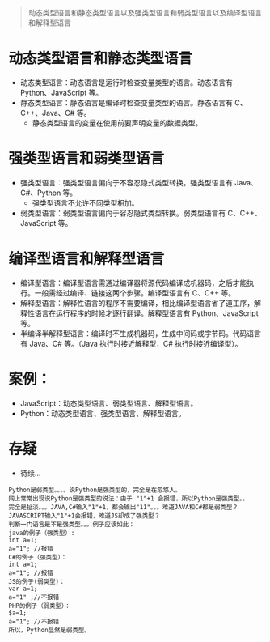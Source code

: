 > 动态类型语言和静态类型语言以及强类型语言和弱类型语言以及编译型语言和解释型语言

# 动态类型语言和静态类型语言
* 动态类型语言：动态语言是运行时检查变量类型的语言。动态语言有 Python、JavaScript 等。
* 静态类型语言：静态语言是编译时检查变量类型的语言。静态语言有 C、C++、Java、C# 等。
  - 静态类型语言的变量在使用前要声明变量的数据类型。

# 强类型语言和弱类型语言
* 强类型语言：强类型语言偏向于不容忍隐式类型转换。强类型语言有 Java、C#、Python 等。
  - 强类型语言不允许不同类型相加。
* 弱类型语言：弱类型语言偏向于容忍隐式类型转换。弱类型语言有 C、C++、JavaScript 等。

# 编译型语言和解释型语言
* 编译型语言：编译型语言需通过编译器将源代码编译成机器码，之后才能执行。一般需经过编译、链接这两个步骤。编译型语言有 C、C++ 等。
* 解释型语言：解释性语言的程序不需要编译，相比编译型语言省了道工序，解释性语言在运行程序的时候才逐行翻译。解释型语言有 Python、JavaScript 等。
* 半编译半解释型语言：编译时不生成机器码，生成中间码或字节码。代码语言有 Java、C# 等。（Java 执行时接近解释型，C# 执行时接近编译型）。

# 案例：
* JavaScript：动态类型语言、弱类型语言、解释型语言。
* Python：动态类型语言、强类型语言、解释型语言。

# 存疑
* 待续...
```
Python是弱类型。。。。说Python是强类型的，完全是在忽悠人。
网上常常出现说Python是强类型的说法：由于 "1"+1 会报错，所以Python是强类型。。
完全是扯淡。。。JAVA,C#输入"1"+1，都会输出"11"。。。难道JAVA和C#都是弱类型？JAVASCRIPT输入"1"+1会报错，难道JS却成了强类型？
判断一门语言是不是强类型。。。例子应该如此：
java的例子（强类型）:
int a=1;
a="1"; //报错
C#的例子（强类型）：
int a=1;
a="1"; //报错
JS的例子(弱类型)：
var a=1;
a="1" ;//不报错
PHP的例子（弱类型）：
$a=1;
a="1"; //不报错
所以，Python显然是弱类型。
```
